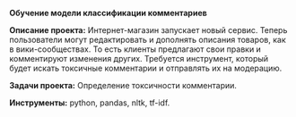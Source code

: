 **Обучение модели классификации комментариев**

**Описание проекта:**
Интернет-магазин запускает новый сервис. Теперь пользователи могут редактировать и дополнять описания товаров, как в вики-сообществах. То есть клиенты предлагают свои правки и комментируют изменения других. Требуется инструмент, который будет искать токсичные комментарии и отправлять их на модерацию.

**Задачи проекта:**
Определение токсичности комментарии.

**Инструменты:** python, pandas, nltk, tf-idf.
